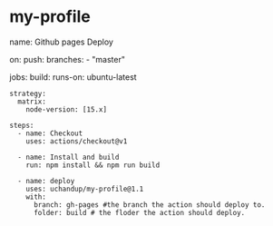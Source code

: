 # my-profile

name: Github pages Deploy

on:
  push:
    branches:
      - "master"

jobs:
  build:
    runs-on: ubuntu-latest

    strategy:
      matrix:
        node-version: [15.x]

    steps:  
      - name: Checkout
        uses: actions/checkout@v1

      - name: Install and build
        run: npm install && npm run build

      - name: deploy
        uses: uchandup/my-profile@1.1
        with: 
          branch: gh-pages #the branch the action should deploy to.
          folder: build # the floder the action should deploy. 
